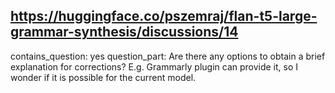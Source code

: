## https://huggingface.co/pszemraj/flan-t5-large-grammar-synthesis/discussions/14

contains_question: yes
question_part: Are there any options to obtain a brief explanation for corrections? E.g. Grammarly plugin can provide it, so I wonder if it is possible for the current model.